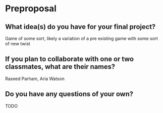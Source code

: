 # Preproposal

## What idea(s) do you have for your final project?

Game of some sort, likely a variation of a pre existing game with some sort of new twist

## If you plan to collaborate with one or two classmates, what are their names?

Raseed Parham, Aria Watson

## Do you have any questions of your own?

TODO
